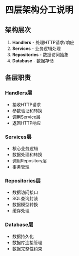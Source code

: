 # 四层架构分工说明

## 架构层次
1. **Handlers** - 处理HTTP请求/响应
2. **Services** - 业务逻辑处理
3. **Repositories** - 数据访问抽象
4. **Database** - 数据存储

## 各层职责

### Handlers层
- 接收HTTP请求
- 参数验证和转换
- 调用Service层
- 返回HTTP响应

### Services层
- 核心业务逻辑
- 数据处理和转换
- 调用Repository层
- 事务管理

### Repositories层
- 数据访问接口
- SQL查询封装
- 数据模型转换
- 缓存处理

### Database层
- 数据持久化
- 数据库连接管理
- 数据完整性约束
